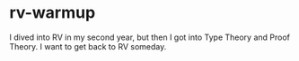 # rv-warmup

I dived into RV in my second year, but then I got into Type Theory and Proof Theory. I want to get back to RV someday.
